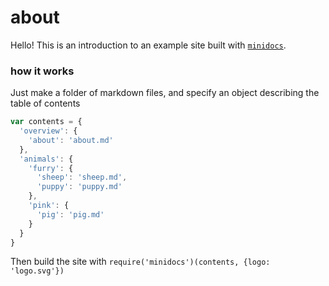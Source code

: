 # about

Hello! This is an introduction to an example site built with [`minidocs`](https://github.com/freeman-lab/minidocs).

### how it works

Just make a folder of markdown files, and specify an object describing the table of contents

```javascript
var contents = {
  'overview': {
    'about': 'about.md'
  },
  'animals': {
    'furry': {
      'sheep': 'sheep.md',
      'puppy': 'puppy.md'
    },
    'pink': {
      'pig': 'pig.md'
    }
  }
}
```

Then build the site with `require('minidocs')(contents, {logo: 'logo.svg'})`